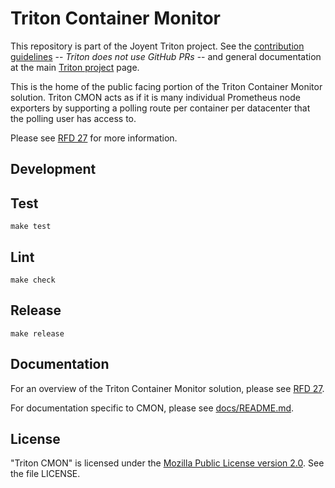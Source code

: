 <!--
    This Source Code Form is subject to the terms of the Mozilla Public
    License, v. 2.0. If a copy of the MPL was not distributed with this
    file, You can obtain one at http://mozilla.org/MPL/2.0/.
-->

<!--
    Copyright (c) 2017, Joyent, Inc.
-->

# Triton Container Monitor

This repository is part of the Joyent Triton project. See the [contribution
guidelines](https://github.com/joyent/triton/blob/master/CONTRIBUTING.md) --
*Triton does not use GitHub PRs* -- and general documentation at the main
[Triton project](https://github.com/joyent/triton) page.

This is the home of the public facing portion of the Triton Container
Monitor solution. Triton CMON acts as if it is many individual Prometheus
node exporters by supporting a polling route per container per datacenter
that the polling user has access to.

Please see
[RFD 27](https://github.com/joyent/rfd/blob/master/rfd/0027/README.md#) for more
information.

## Development

## Test

```
make test
```

## Lint

```
make check
```

## Release

```
make release
```

## Documentation

For an overview of the Triton Container Monitor solution, please see
[RFD 27](https://github.com/joyent/rfd/blob/master/rfd/0027/README.md#).

For documentation specific to CMON, please see
[docs/README.md](docs/README.md).

## License

"Triton CMON" is licensed under the
[Mozilla Public License version 2.0](http://mozilla.org/MPL/2.0/).
See the file LICENSE.
